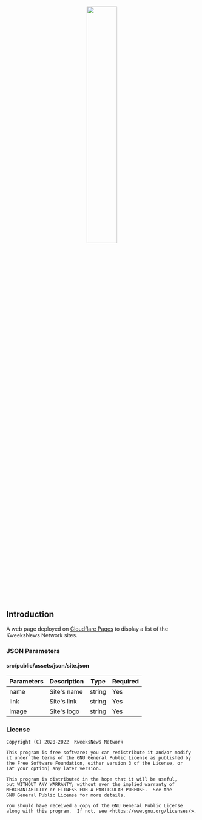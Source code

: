 # <p align="center"><img width="40%" src="https://network.kweeksnews.com/assets/images/kweeksnews-network.svg"></p>

## Introduction

A web page deployed on [Cloudflare Pages](https://pages.cloudflare.com/) to display a list of the KweeksNews Network sites.

### JSON Parameters

#### src/public/assets/json/site.json

| Parameters | Description | Type   | Required |
| ---------- | ----------- | ------ | -------- |
| name       | Site's name | string | Yes      |
| link       | Site's link | string | Yes      |
| image      | Site's logo | string | Yes      |

### License

```
Copyright (C) 2020-2022  KweeksNews Network

This program is free software: you can redistribute it and/or modify
it under the terms of the GNU General Public License as published by
the Free Software Foundation, either version 3 of the License, or
(at your option) any later version.

This program is distributed in the hope that it will be useful,
but WITHOUT ANY WARRANTY; without even the implied warranty of
MERCHANTABILITY or FITNESS FOR A PARTICULAR PURPOSE.  See the
GNU General Public License for more details.

You should have received a copy of the GNU General Public License
along with this program.  If not, see <https://www.gnu.org/licenses/>.
```
